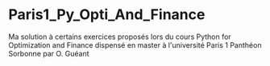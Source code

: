 # Paris1_Py_Opti_And_Finance
Ma solution à certains exercices proposés lors du cours Python for Optimization and Finance dispensé en master à l'université Paris 1 Panthéon Sorbonne  par O. Guéant
